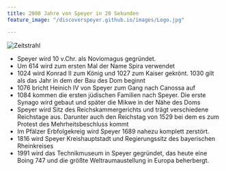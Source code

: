 ```yaml
---
title: 2000 Jahre von Speyer in 20 Sekunden
feature_image: "/discoverspeyer.github.io/images/Logo.jpg"

---
```



![Zeitstrahl](/discoverspeyer.github.io/images/Zeitstrahl.jpg)

* Speyer wird 10 v.Chr. als Noviomagus gegründet.
* Um 614 wird zum ersten Mal der Name Spira verwendet
* 1024 wird Konrad II zum König und 1027 zum Kaiser gekrönt. 1030 gilt als das Jahr in dem der Bau des Dom beginnt
* 1076 bricht Heinich IV von Speyer zum Gang nach Canossa auf
* 1084 kommen die ersten jüdischen Familien nach Speyer. Die erste Synago wird gebaut und später die Mikwe in der Nähe des Doms
* Speyer wird Sitz des Reichskammergerichts und trägt verschiedene Reichstage aus. Darunter auch den Reichstag von 1529 bei dem es zum Protest des Mehrheitsbeschluss kommt
* Im Pfälzer Erbfolgekreig wird Speyer 1689 nahezu komplett zerstört.
* 1816 wird Speyer Kreishauptstadt und Regierungssitz des bayerischen Rheinkreises
* 1991 wird das Technikmuseum in Speyer gegründet, das heute eine Boing 747 und die größte Weltraumaustellung in Europa beherbergt.

